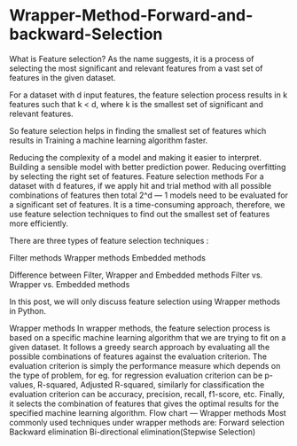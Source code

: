 # Wrapper-Method-Forward-and-backward-Selection
What is Feature selection? 
As the name suggests, it is a process of selecting the most significant and relevant features from a vast set of features in the given dataset.

For a dataset with d input features, the feature selection process results in k features such that k &lt; d, where k is the smallest set of significant and relevant features.

So feature selection helps in finding the smallest set of features which results in Training a machine learning algorithm faster. 

Reducing the complexity of a model and making it easier to interpret.
Building a sensible model with better prediction power. 
Reducing overfitting by selecting the right set of features.
Feature selection methods For a dataset with d features, if we apply hit and trial method with all possible combinations of features then total 2^d — 1 models need to be evaluated for a significant set of features.
It is a time-consuming approach, therefore, we use feature selection techniques to find out the smallest set of features more efficiently. 

There are three types of feature selection techniques :

Filter methods
Wrapper methods
Embedded methods 

Difference between Filter, Wrapper and Embedded methods  Filter vs. Wrapper vs. Embedded methods 

In this post, we will only discuss feature selection using Wrapper methods in Python. 

Wrapper methods In wrapper methods, the feature selection process is based on a specific machine learning algorithm that we are trying to fit on a given dataset. It follows a greedy search approach by evaluating all the possible combinations of features against the evaluation criterion. The evaluation criterion is simply the performance measure which depends on the type of problem, for eg. for regression evaluation criterion can be p-values, R-squared, Adjusted R-squared, similarly for classification the evaluation criterion can be accuracy, precision, recall, f1-score, etc. Finally, it selects the combination of features that gives the optimal results for the specified machine learning algorithm.  Flow chart — Wrapper methods Most commonly used techniques under wrapper methods are: Forward selection Backward elimination Bi-directional elimination(Stepwise Selection)
